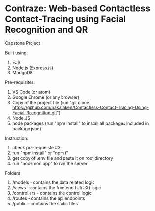 # Contraze: Web-based Contactless Contact-Tracing using Facial Recognition and QR

Capstone Project

Built using:
1. EJS
2. Node.js (Express.js)
3. MongoDB

Pre-requisites:
1. VS Code (or atom)
2. Google Chrome (or any browser)
3. Copy of the project file (run "git clone https://github.com/nakataken/Contactless-Contact-Tracing-Using-Facial-Recognition.git")
4. Node.JS 
5. node packages (run "npm install" to install all packages included in package.json)

Instruction:
1. check pre-requeiste #3.
2. run "npm install" or "npm i"
3. get copy of .env file and paste it on root directory
4. run "nodemon app" to run the server

Folders
1. /models - contains the data related logic
2. /views - contains the frontend (UI/UX) logic
3. /controllers - contains the control logic
4. /routes - contains the api endpoints 
5. /public - contains the static files
